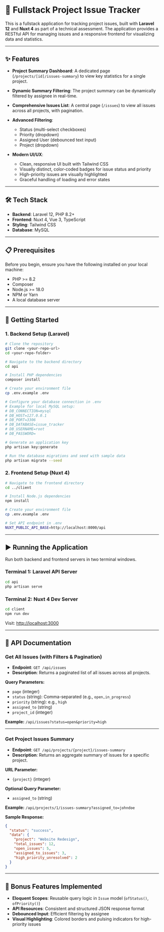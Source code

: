# 🚀 Fullstack Project Issue Tracker

This is a fullstack application for tracking project issues, built with **Laravel 12** and **Nuxt 4** as part of a technical assessment. The application provides a RESTful API for managing issues and a responsive frontend for visualizing data and statistics.

---

## ✨ Features

* **Project Summary Dashboard**: A dedicated page (`/projects/[id]/issues-summary`) to view key statistics for a single project.
* **Dynamic Summary Filtering**: The project summary can be dynamically filtered by assignee in real-time.
* **Comprehensive Issues List**: A central page (`/issues`) to view all issues across all projects, with pagination.
* **Advanced Filtering**:

  * Status (multi-select checkboxes)
  * Priority (dropdown)
  * Assigned User (debounced text input)
  * Project (dropdown)
* **Modern UI/UX**:

  * Clean, responsive UI built with Tailwind CSS
  * Visually distinct, color-coded badges for issue status and priority
  * High-priority issues are visually highlighted
  * Graceful handling of loading and error states

---

## 🛠️ Tech Stack

* **Backend**: Laravel 12, PHP 8.2+
* **Frontend**: Nuxt 4, Vue 3, TypeScript
* **Styling**: Tailwind CSS
* **Database**: MySQL

---

## 📋 Prerequisites

Before you begin, ensure you have the following installed on your local machine:

* PHP >= 8.2
* Composer
* Node.js >= 18.0
* NPM or Yarn
* A local database server

---

## 🚀 Getting Started

### 1. Backend Setup (Laravel)

```bash
# Clone the repository
git clone <your-repo-url>
cd <your-repo-folder>

# Navigate to the backend directory
cd api

# Install PHP dependencies
composer install

# Create your environment file
cp .env.example .env

# Configure your database connection in .env
# Example for local MySQL setup:
# DB_CONNECTION=mysql
# DB_HOST=127.0.0.1
# DB_PORT=3306
# DB_DATABASE=issue_tracker
# DB_USERNAME=root
# DB_PASSWORD=

# Generate an application key
php artisan key:generate

# Run the database migrations and seed with sample data
php artisan migrate --seed
```

### 2. Frontend Setup (Nuxt 4)

```bash
# Navigate to the frontend directory
cd ../client

# Install Node.js dependencies
npm install

# Create your environment file
cp .env.example .env

# Set API endpoint in .env
NUXT_PUBLIC_API_BASE=http://localhost:8000/api
```

---

## ▶️ Running the Application

Run both backend and frontend servers in two terminal windows.

### Terminal 1: Laravel API Server

```bash
cd api
php artisan serve
```

### Terminal 2: Nuxt 4 Dev Server

```bash
cd client
npm run dev
```

Visit: [http://localhost:3000](http://localhost:3000)

---

## 📄 API Documentation

### Get All Issues (with Filters & Pagination)

* **Endpoint**: `GET /api/issues`
* **Description**: Returns a paginated list of all issues across all projects.

**Query Parameters:**

* `page` (integer)
* `status` (string): Comma-separated (e.g., `open,in_progress`)
* `priority` (string): e.g., `high`
* `assigned_to` (string)
* `project_id` (integer)

**Example:** `/api/issues?status=open&priority=high`

---

### Get Project Issues Summary

* **Endpoint**: `GET /api/projects/{project}/issues-summary`
* **Description**: Returns an aggregate summary of issues for a specific project.

**URL Parameter:**

* `{project}` (integer)

**Optional Query Parameter:**

* `assigned_to` (string)

**Example:** `/api/projects/1/issues-summary?assigned_to=johndoe`

**Sample Response:**

```json
{
  "status": "success",
  "data": {
    "project": "Website Redesign",
    "total_issues": 12,
    "open_issues": 5,
    "assigned_to_issues": 3,
    "high_priority_unresolved": 2
  }
}
```

---

## 🌟 Bonus Features Implemented

* **Eloquent Scopes**: Reusable query logic in `Issue` model (`ofStatus()`, `ofPriority()`)
* **API Resources**: Consistent and structured JSON response format
* **Debounced Input**: Efficient filtering by assignee
* **Visual Highlighting**: Colored borders and pulsing indicators for high-priority issues
